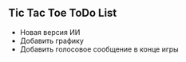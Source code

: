 ## Tic Tac Toe ToDo List

 * Новая версия ИИ
 * Добавить графику
 * Добавить голосовое сообщение в конце игры

 

